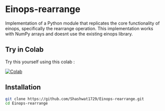 # Einops-rearrange

Implementation of a Python module that replicates the core functionality of einops, specifically the rearrange operation. This implementation works with NumPy arrays and doesnt use the existing einops library.

## Try in Colab

Try this yourself using this colab :

[![Colab](https://colab.research.google.com/assets/colab-badge.svg)](https://colab.research.google.com/drive/1Ms52PcrxkH49PH15qOkEBtBm5C4DJC49?usp=sharing) 

## Installation

```bash
git clone https://github.com/Shashwat1729/Einops-rearrange.git
cd Einops-rearrange
```
